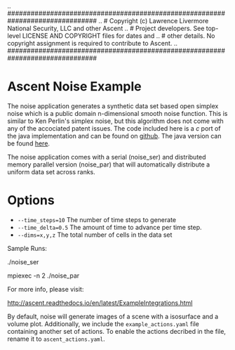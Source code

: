 .. ###############################################################################
.. # Copyright (c) Lawrence Livermore National Security, LLC and other Ascent
.. # Project developers. See top-level LICENSE AND COPYRIGHT files for dates and
.. # other details. No copyright assignment is required to contribute to Ascent.
.. ###############################################################################

# Ascent Noise Example

The noise application generates a synthetic data set based open simplex noise which is a public domain n-dimensional smooth noise function. This is similar to Ken Perlin's simplex noise, but this algorithm does not come with any of the accociated patent issues. The code included here is a *c* port of the java implementation and can be found on [github](https://github.com/smcameron/open-simplex-noise-in-c). The java version can be found [here](https://gist.github.com/KdotJPG/b1270127455a94ac5d19).

The noise application comes with a serial (noise_ser) and distributed memory parallel version (noise_par) that will automatically distribute a uniform data set across ranks.

# Options
 - `--time_steps=10` The number of time steps to generate
 - `--time_delta=0.5` The amount of time to advance per time step.
 - `--dims=x,y,z` The total number of cells in the data set



Sample Runs:

./noise_ser

mpiexec -n 2 ./noise_par

For more info, please visit:

http://ascent.readthedocs.io/en/latest/ExampleIntegrations.html

By default, noise will generate images of a scene with a isosurface and a volume plot.
Additionally, we include the `example_actions.yaml` file containing another set of actions.
To enable the actions decribed in the file, rename it to `ascent_actions.yaml`.
